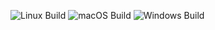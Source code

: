![Linux Build](https://github.com/gsgall/boiler-plate-project/workflows/linux-build/badge.svg)
![macOS Build](https://github.com/gsgall/boiler-plate-project/workflows/macos-build/badge.svg)
![Windows Build](https://github.com/gsgall/boiler-plate-project/workflows/windows-build/badge.svg)
